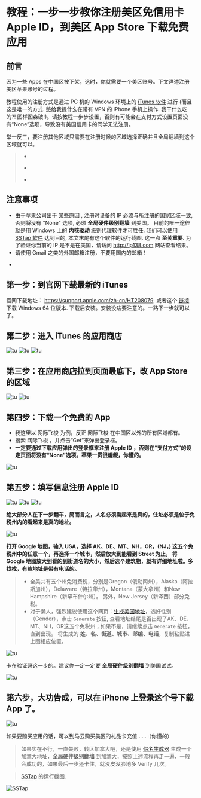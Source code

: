 # 教程：一步一步教你注册美区免信用卡 Apple ID，到美区 App Store 下载免费应用

## 前言

因为一些 Apps 在中国区被下架，这时，你就需要一个美区账号。下文详述注册美区苹果账号的过程。

教程使用的注册方式是通过 PC 机的 Windows 环境上的 [iTunes 软件](https://drive.google.com/file/d/1ZY3YR9ssWptXHuYCP8W-TSVhTAlW2_pa/view?usp=sharing) 进行 (而且这是唯一的方式. 憋给我提什么在带有 VPN 的 iPhone 手机上操作. 我干什么吃的?! 图样图森破!)。请按教程一步步设置，否则有可能会在支付方式设置页面没有“None”选项，导致没有美国信用卡的同学无法注册。

举一反三，要注册其他区域只需要在注册时候的区域选择正确并且全局翻墙到这个区域就可以。

> * ~~~这个 YouTube [视频](https://www.youtube.com/watch?v=EXUbgANMgNE) 讲述的是直接在 iPhone 上创建 Apple ID. 大家可以学习参考. [这里](https://www.vpnask.com/fanqiang/how-to-get-america-apple-id/) 是这个视频的文字版.~~~
> * ~~~这个 [教程](http://bbs.feng.com/read-htm-tid-11383798.html) 差不多是上述视频的文字版, 值得仔细阅读.~~~
> * ~~~这个 [苹果官方教程](https://support.apple.com/zh-cn/HT204034) 仅供参考.~~~

## 注意事项

* 由于苹果公司出于 [某些原因](https://support.apple.com/zh-cn/HT203905) , 注册时设备的 IP 必须与所注册的国家区域一致, 否则将没有 "None" 选项, 必须 **全局硬件级别翻墙** 到美国。 目前的唯一途径就是用 Windows 上的 **内核驱动** 级别代理软件才可胜任. 我们可以使用 [SSTap 软件](https://www.sockscap64.com/en/sstap-enjoy-gaming-enjoy-sstap/) 达到目的, 本文末尾有这个软件的运行截图. 这一点 **至关重要**. 为了验证你当前的 IP 是不是在美国，请访问 http://ip138.com 网站查看结果。
* 请使用 Gmail 之类的外国邮箱注册，不要用国内的邮箱！
* ~~~如果你确实翻不了墙，你可以百度“网际飞梭”找到我的QQ，我可以给你个临时SS线路二维码。如果你还不明所以，请关闭这个网页。掰掰。~~~

## 第一步：到官网下载最新的 iTunes

官网下载地址： https://support.apple.com/zh-cn/HT208079  或者这个 [链接](https://drive.google.com/file/d/1ZY3YR9ssWptXHuYCP8W-TSVhTAlW2_pa/view?usp=sharing) 下载 Windows 64 位版本. 
下载后安装。安装没啥要注意的。一路下一步就可以了。


## 第二步：进入 iTunes 的应用商店

![tu](https://raw.githubusercontent.com/OneSecure/ShadowAgentNotes/master/AppleID/20170729200129.png)
![tu](https://raw.githubusercontent.com/OneSecure/ShadowAgentNotes/master/AppleID/20170729200255.png)
![tu](https://raw.githubusercontent.com/OneSecure/ShadowAgentNotes/master/AppleID/20170729200342.png)

## 第三步：在应用商店拉到页面最底下，改 App Store 的区域

![tu](https://raw.githubusercontent.com/OneSecure/ShadowAgentNotes/master/AppleID/20170729200458.png)
![tu](https://raw.githubusercontent.com/OneSecure/ShadowAgentNotes/master/AppleID/20170729200526.png)


## 第四步：下载一个免费的 App

* 我这里以 网际飞梭 为例，反正 网际飞梭 在中国区以外的所有区域都有。
* 搜索 网际飞梭 ，并点击“Get”来弹出登录框。
* **一定要通过下载应用弹出的登录框来注册 Apple ID ，否则在“支付方式”的设定页面将没有“None”选项。苹果一贯很龌龊，你懂的。**

![tu](https://raw.githubusercontent.com/OneSecure/ShadowAgentNotes/master/AppleID/20170729200654.png)

## 第五步：填写信息注册 Apple ID

![tu](https://raw.githubusercontent.com/OneSecure/ShadowAgentNotes/master/AppleID/20170729200911.png)
![tu](https://raw.githubusercontent.com/OneSecure/ShadowAgentNotes/master/AppleID/20170729201332.png)
![tu](https://raw.githubusercontent.com/OneSecure/ShadowAgentNotes/master/AppleID/20170729201428.png)

**绝大部分人在下一步翻车，简而言之，人名必须看起来是真的，住址必须是位于免税州内的看起来是真的地址。**

![tu](https://raw.githubusercontent.com/OneSecure/ShadowAgentNotes/master/AppleID/20170729202004.png)

**打开 Google 地图，输入 USA，选择 AK、DE、MT、NH，OR，(NJ，) 这五个免税州中的任意一个，再选择一个城市，然后放大到能看到 Street 为止，
将 Google 地图放大到看的到街道名的大小，然后选个建筑物，就有详细地址啦。多找找，有些地址是带有电话的。**

> * 全美共有五个州免消费税，分别是Oregon（俄勒冈州），Alaska（阿拉斯加州），Delaware（特拉华州），Montana（蒙大拿州）和New Hampshire（新罕布什尔州）。 另外，New Jersey（新泽西）部分免税。
> * 对于懒人，强烈建议使用这个网页：[生成美国地址](http://www.fakenamegenerator.com/)，选好性别（Gender），点击 `Generate` 按钮, 查看地址结尾是否出现了AK、DE、MT、NH，OR这五个免税州；如果不是，请继续点击 `Generate` 按钮，直到出现。 将生成的 **姓、名、街道、城市、邮编、电话**，复制粘贴进上图相应位置。

![tu](https://raw.githubusercontent.com/OneSecure/ShadowAgentNotes/master/AppleID/20170729202043.png)

卡在验证码这一步的。建议你一定一定要 **全局硬件级别翻墙** 到美国试试。

![tu](https://raw.githubusercontent.com/OneSecure/ShadowAgentNotes/master/AppleID/20170729202156.png)

## 第六步，大功告成，可以在 iPhone 上登录这个号下载 App 了。

![tu](https://raw.githubusercontent.com/OneSecure/ShadowAgentNotes/master/AppleID/20170729202256.png)

如果要购买应用的话，可以到马云购买美区的礼品卡充值……（你懂的）

> 如果实在不行，一直失败，转区加拿大吧，还是使用 [假名生成器](http://www.fakenamegenerator.com/) 生成一个加拿大地址，**全局硬件级别翻墙** 到加拿大，按照上述流程再走一遍，一般会成功的，如果最后一步还卡住，就没皮没脸地多 Verify 几次。

> [SSTap](https://www.sockscap64.com/en/sstap-enjoy-gaming-enjoy-sstap/) 的运行截图.

![SSTap](https://www.sockscap64.com/wp-content/uploads/2017/05/EN.png)
